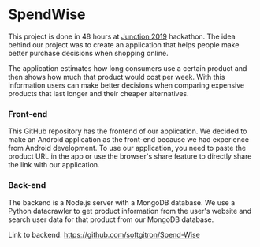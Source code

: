 # SpendWise

This project is done in 48 hours at [Junction 2019](https://2019.hackjunction.com/) hackathon. The idea behind our project was to create an application that helps people make better purchase decisions when shopping online.

The application estimates how long consumers use a certain product and then shows how much that product would cost per week. With this information users can make better decisions when comparing expensive products that last longer and their cheaper alternatives.

### Front-end

This GitHub repository has the frontend of our application. We decided to make an Android application as the front-end because we had experience from Android development.
To use our application, you need to paste the product URL in the app or use the browser's share feature to directly share the link with our application.


### Back-end

The backend is a Node.js server with a MongoDB database. We use a Python datacrawler to get product information from the user's website and search user data for that product from our MongoDB database.

Link to backend: https://github.com/softgitron/Spend-Wise

